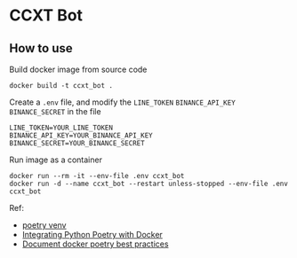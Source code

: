 # CCXT Bot

## How to use

Build docker image from source code
```
docker build -t ccxt_bot .
```

Create a `.env` file, and modify the `LINE_TOKEN` `BINANCE_API_KEY` `BINANCE_SECRET` in the file
```
LINE_TOKEN=YOUR_LINE_TOKEN
BINANCE_API_KEY=YOUR_BINANCE_API_KEY
BINANCE_SECRET=YOUR_BINANCE_SECRET
```

Run image as a container 
```
docker run --rm -it --env-file .env ccxt_bot
docker run -d --name ccxt_bot --restart unless-stopped --env-file .env ccxt_bot
```

Ref:
- [poetry venv](https://sean22492249.medium.com/%E5%9C%A8-vscode-%E7%9A%84-poetry-%E6%83%B3%E7%94%A8-python-interpreter-ec5f269b2930)
- [Integrating Python Poetry with Docker](https://stackoverflow.com/questions/53835198/integrating-python-poetry-with-docker)
- [Document docker poetry best practices](https://github.com/python-poetry/poetry/discussions/1879)